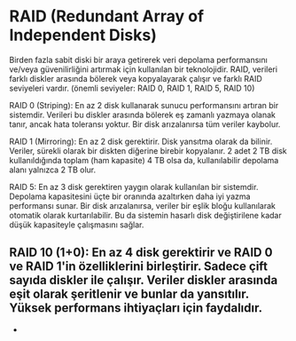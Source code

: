 # RAID (Redundant Array of Independent Disks)
Birden fazla sabit diski bir araya getirerek veri depolama performansını ve/veya güvenilirliğini artırmak için kullanılan bir teknolojidir.
RAID, verileri farklı diskler arasında bölerek veya kopyalayarak çalışır ve farklı RAID seviyeleri vardır. (önemli seviyeler: RAID 0, RAID 1, RAID 5, RAID 10)

RAID 0 (Striping): En az 2 disk kullanarak sunucu performansını artıran bir sistemdir. 
Verileri bu diskler arasında bölerek eş zamanlı yazmaya olanak tanır, ancak hata toleransı yoktur. Bir disk arızalanırsa tüm veriler kaybolur.

RAID 1 (Mirroring): En az 2  disk gerektirir. Disk yansıtma olarak da bilinir. Veriler, sürekli olarak bir diskten diğerine birebir kopyalanır.
2 adet 2 TB disk kullanıldığında toplam (ham kapasite) 4 TB olsa da, kullanılabilir depolama alanı yalnızca 2 TB olur.

RAID 5: En az 3 disk gerektiren yaygın olarak kullanılan bir sistemdir. Depolama kapasitesini üçte bir oranında azaltırken daha iyi yazma performansı sunar. 
Bir disk arızalanırsa, veriler bir eşlik bloğu kullanılarak otomatik olarak kurtarılabilir.
Bu da sistemin hasarlı disk değiştirilene kadar düşük kapasiteyle çalışmasını sağlar.

RAID 10 (1+0): En az 4 disk gerektirir ve RAID 0 ve RAID 1'in özelliklerini birleştirir. Sadece çift sayıda diskler ile çalışır.
Veriler diskler arasında eşit olarak şeritlenir ve bunlar da yansıtılır. Yüksek performans ihtiyaçları için faydalıdır.
-
-